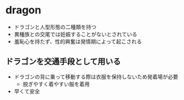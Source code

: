 # dragon

- ドラゴンと人型形態の二種類を持つ
- 異種族との交尾では妊娠することがないとされている
- 羞恥心を持たず、性的興奮は発情期によって起こされる

## ドラゴンを交通手段として用いる

- ドラゴンの背に乗って移動する際は衣服を保持しないため発着場が必要
  - 脱ぎやすく着やすい服を着用
- 早くて安全
